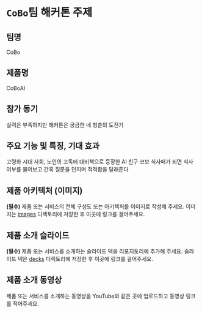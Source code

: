 # `CoBo`팀 해커톤 주제

## 팀명

CoBo

## 제품명

CoBoAI

## 참가 동기

실력은 부족하지만 해커톤은 궁금한 네 청춘의 도전기

## 주요 기능 및 특징, 기대 효과

고령화 시대 사회, 노인의 고독에 대비책으로 등장한 AI 친구 코보
식사때가 되면 식사 여부를 물어보고 간혹 질문을 던지며 적적함을 달래준다

## 제품 아키텍처 (이미지)

**(필수)** 제품 또는 서비스의 전체 구성도 또는 아키텍처를 이미지로 작성해 주세요. 이미지는 [images](./images) 디렉토리에 저장한 후 이곳에 링크를 걸어주세요.

## 제품 소개 슬라이드

**(필수)** 제품 또는 서비스를 소개하는 슬라이드 덱을 리포지토리에 추가해 주세요. 슬라이드 덱은 [decks](./decks) 디렉토리에 저장한 후 이곳에 링크를 걸어주세요.

## 제품 소개 동영상

제품 또는 서비스를 소개하는 동영상을 YouTube와 같은 곳에 업로드하고 동영상 링크를 적어주세요.
